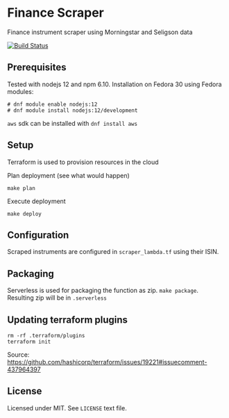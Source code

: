# Finance Scraper

Finance instrument scraper using Morningstar and Seligson data

[![Build Status](https://www.travis-ci.org/ssalonen/finance-scraper.svg?branch=public)](https://www.travis-ci.org/ssalonen/finance-scraper)

## Prerequisites

Tested with nodejs 12 and npm 6.10. Installation on Fedora 30 using Fedora modules:

```
# dnf module enable nodejs:12
# dnf module install nodejs:12/development
```

`aws` sdk can be installed with `dnf install aws`

## Setup

Terraform is used to provision resources in the cloud

Plan deployment (see what would happen)
```
make plan
```


Execute deployment
```
make deploy
```

## Configuration

Scraped instruments are configured in `scraper_lambda.tf` using their ISIN.

## Packaging

Serverless is used for packaging the function as zip. `make package`. Resulting zip will be in `.serverless`

## Updating terraform plugins

```
rm -rf .terraform/plugins
terraform init
```

Source: https://github.com/hashicorp/terraform/issues/19221#issuecomment-437964397



## License

Licensed under MIT. See `LICENSE` text file.
